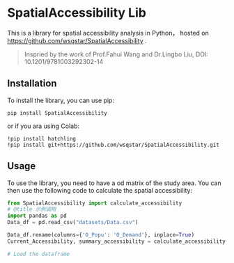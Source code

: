 # SpatialAccessibility Lib
This is a library for spatial accessibility analysis in Python， hosted on https://github.com/wsqstar/SpatialAccessibility .
> Inspried by the work of Prof.Fahui Wang and Dr.Lingbo Liu, DOI: 10.1201/9781003292302-14

## Installation
To install the library, you can use pip:

```
pip install SpatialAccessibility

```
or if you ara using Colab:

```
!pip install hatchling
!pip install git+https://github.com/wsqstar/SpatialAccessibility.git

```

## Usage
To use the library, you need to have a od matrix of the study area. You can then use the following code to calculate the spatial accessibility:
```python
from SpatialAccessibility import calculate_accessibility
# @title 示例调用
import pandas as pd
Data_df = pd.read_csv("datasets/Data.csv")

Data_df.rename(columns={'O_Popu': 'O_Demand'}, inplace=True)
Current_Accessibility, summary_accessibility = calculate_accessibility(Data_df,print_out=False)

# Load the dataframe
```